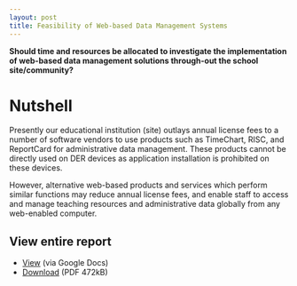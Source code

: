 ```yaml
---
layout: post
title: Feasibility of Web-based Data Management Systems
---
```


**Should time and resources be allocated to investigate the implementation of web-based data management solutions through-out the school site/community?**

# Nutshell

Presently our educational institution (site) outlays annual license fees to a number of software vendors to use products such as TimeChart, RISC, and ReportCard for administrative data management. These products cannot be directly used on DER devices as application installation is prohibited on these devices.

However, alternative web-based products and services which perform similar functions may reduce annual license fees, and enable staff to access and manage teaching resources and administrative data globally from any web-enabled computer.

## View entire report
* [View](https://docs.google.com/viewer?a=v&pid=sites&srcid=ZGVmYXVsdGRvbWFpbnx0c2ltYWlsZXxneDozNjVmNDg0NDRhMjMzZTJk) (via Google Docs)
* [Download](../assets/20110429-feasability_wbdms.pdf) (PDF 472kB)